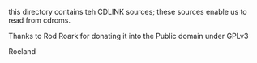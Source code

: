 
this directory contains teh CDLINK sources; these sources 
enable us to read from cdroms.

Thanks to Rod Roark for donating it into the Public domain 
under GPLv3

Roeland

